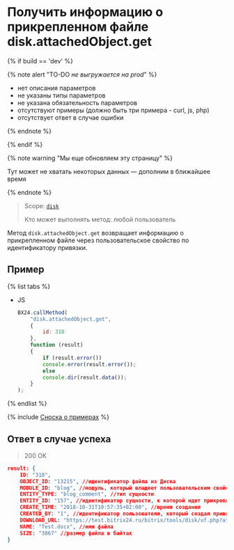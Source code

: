 # Получить информацию о прикрепленном файле disk.attachedObject.get

{% if build == 'dev' %}

{% note alert "TO-DO _не выгружается на prod_" %}

- нет описания параметров
- не указаны типы параметров
- не указана обязательность параметров
- отсутствуют примеры (должно быть три примера - curl, js, php)
- отсутствует ответ в случае ошибки

{% endnote %}

{% endif %}

{% note warning "Мы еще обновляем эту страницу" %}

Тут может не хватать некоторых данных — дополним в ближайшее время

{% endnote %}

> Scope: [`disk`](../../scopes/permissions.md)
>
> Кто может выполнять метод: любой пользователь

Метод `disk.attachedObject.get` возвращает информацию о прикрепленном файле через пользовательское свойство по идентификатору привязки. 

## Пример

{% list tabs %}

- JS

    ```js
    BX24.callMethod(
        "disk.attachedObject.get",
        {
            id: 318
        },
        function (result)
        {
            if (result.error())
            console.error(result.error());
            else
            console.dir(result.data());
        }
    );
    ```

{% endlist %}

{% include [Сноска о примерах](../../../_includes/examples.md) %}

## Ответ в случае успеха

> 200 OK

```json
result: {
    ID: "318",
    OBJECT_ID: "13215", //идентификатор файла из Диска
    MODULE_ID: "blog", //модуль, который владеет пользовательским свойством
    ENTITY_TYPE: "blog_comment", //тип сущности
    ENTITY_ID: "157", //идентификатор сущности, к которой идет прикрепление
    CREATE_TIME: "2018-10-31T10:57:35+02:00", //время создания
    CREATED_BY: "1", //идентификатор пользователя, который создал привязку
    DOWNLOAD_URL: "https://test.bitrix24.ru/bitrix/tools/disk/uf.php?attachedId=318&auth%5Baplogin%5D=1&auth%5Bap%5D=******&action=download&ncc=1",
    NAME: "Test.docx", //имя файла
    SIZE: "3867" //размер файла в байтах
}
```